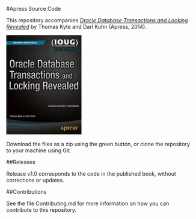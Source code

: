 #Apress Source Code

This repository accompanies [*Oracle Database Transactions and Locking Revealed*](http://www.apress.com/9781484207611) by Thomas Kyte and Darl Kuhn (Apress, 2014).

![Cover image](9781484207611.jpg)

Download the files as a zip using the green button, or clone the repository to your machine using Git.

##Releases

Release v1.0 corresponds to the code in the published book, without corrections or updates.

##Contributions

See the file Contributing.md for more information on how you can contribute to this repository.
